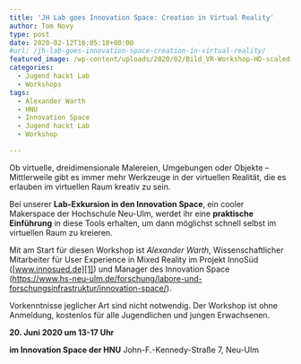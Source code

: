 ```yaml
---
title: 'JH Lab goes Innovation Space: Creation in Virtual Reality'
author: Tom Novy
type: post
date: 2020-02-12T16:05:18+00:00
#url: /jh-lab-goes-innovation-space-creation-in-virtual-reality/
featured_image: /wp-content/uploads/2020/02/Bild_VR-Workshop-HD-scaled-e1581522093258.jpg
categories:
  - Jugend hackt Lab
  - Workshops
tags:
  - Alexander Warth
  - HNU
  - Innovation Space
  - Jugend hackt Lab
  - Workshop

---
```

Ob virtuelle, dreidimensionale Malereien, Umgebungen oder Objekte &#8211; Mittlerweile gibt es immer mehr Werkzeuge in der virtuellen Realität, die es erlauben im virtuellen Raum kreativ zu sein.

Bei unserer **Lab-Exkursion in den Innovation Space**, ein cooler Makerspace der Hochschule Neu-Ulm, werdet ihr eine **praktische Einführung** in diese Tools erhalten, um dann möglichst schnell selbst im virtuellen Raum zu kreieren.

Mit am Start für diesen Workshop ist _Alexander Warth_, Wissenschaftlicher Mitarbeiter für User Experience in Mixed Reality im Projekt InnoSüd ([www.innosued.de][1]) und Manager des Innovation Space (<https://www.hs-neu-ulm.de/forschung/labore-und-forschungsinfrastruktur/innovation-space/>).

Vorkenntnisse jeglicher Art sind nicht notwendig. Der Workshop ist ohne Anmeldung, kostenlos für alle Jugendlichen und jungen Erwachsenen.

**20. Juni 2020 um 13-17 Uhr**

**im Innovation Space der HNU**
John-F.-Kennedy-Straße 7, Neu-Ulm

 [1]: http://www.innosued.de/

